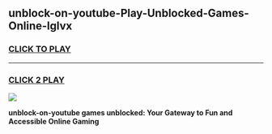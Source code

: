 
## unblock-on-youtube-Play-Unblocked-Games-Online-lglvx
<h3>
<a href="https://premium76.site?title=unblock-on-youtube&ref=25A">CLICK TO PLAY</a></h3>
<hr>

<h3>
<a href="https://premium76.site?title=unblock-on-youtube&ref=25A">CLICK 2 PLAY</a>
  
</h3>

<a href="https://premium76.site?title=unblock-on-youtube&ref=25A"><img src="https://clearcache.store/games.png"></a>


**unblock-on-youtube games unblocked: Your Gateway to Fun and Accessible Online Gaming**
